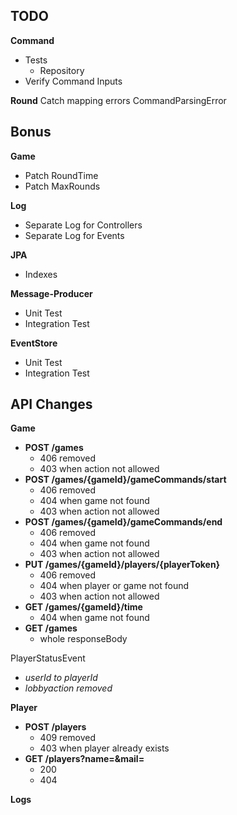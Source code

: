 

## TODO

**Command**
- Tests
  - Repository
- Verify Command Inputs

**Round**
Catch mapping errors
CommandParsingError

## Bonus

**Game**
- Patch RoundTime
- Patch MaxRounds

**Log**
- Separate Log for Controllers
- Separate Log for Events

**JPA**
- Indexes

**Message-Producer**
- Unit Test
- Integration Test

**EventStore**
- Unit Test
- Integration Test


## API Changes

**Game**
- **POST /games**
  - 406 removed
  - 403 when action not allowed
- **POST /games/{gameId}/gameCommands/start**
  - 406 removed
  - 404 when game not found
  - 403 when action not allowed
- **POST /games/{gameId}/gameCommands/end**
  - 406 removed
  - 404 when game not found
  - 403 when action not allowed
- **PUT /games/{gameId}/players/{playerToken}**
  - 406 removed
  - 404 when player or game not found
  - 403 when action not allowed
- **GET /games/{gameId}/time**
  - 404 when game not found
- **GET /games**
  - whole responseBody

PlayerStatusEvent
  - _userId to playerId_
  - _lobbyaction removed_

**Player**
- **POST /players**
  - 409 removed
  - 403 when player already exists
- **GET /players?name=&mail=**
  - 200
  - 404

**Logs**
